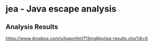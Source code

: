 # jea - Java escape analysis



## Analysis Results

https://www.dropbox.com/s/bgpm1m1713mg8py/jea-results.xlsx?dl=0
